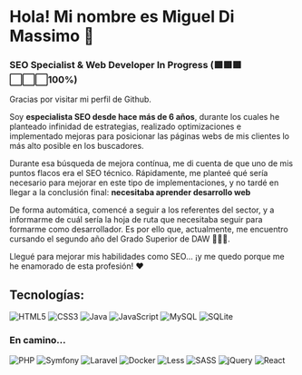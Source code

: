 # Hola! Mi nombre es Miguel Di Massimo 🖖

### SEO Specialist & Web Developer In Progress (🟩🟩🟩⬜⬜⬜100%)

Gracias por visitar mi perfil de Github. 

Soy **especialista SEO desde hace más de 6 años**, durante los cuales he planteado infinidad de estrategias, realizado optimizaciones e implementado mejoras para posicionar las páginas webs de mis clientes lo más alto posible en los buscadores.

Durante esa búsqueda de mejora contínua, me di cuenta de que uno de mis puntos flacos era el SEO técnico. Rápidamente, me planteé qué sería necesario para mejorar en este tipo de implementaciones, y no tardé en llegar a la conclusión final: **necesitaba aprender desarrollo web** 

De forma automática, comencé a seguir a los referentes del sector, y a informarme de cuál sería la hoja de ruta que necesitaba seguir para formarme como desarrollador. Es por ello que, actualmente, me encuentro cursando el segundo año del Grado Superior de DAW 👨🏽‍💻.

Llegué para mejorar mis habilidades como SEO... ¡y me quedo porque me he enamorado de esta profesión! ❤

## Tecnologías:

![HTML5](https://img.shields.io/badge/html5-%23E34F26.svg?style=for-the-badge&logo=html5&logoColor=white) ![CSS3](https://img.shields.io/badge/css3-%231572B6.svg?style=for-the-badge&logo=css3&logoColor=white) ![Java](https://img.shields.io/badge/java-%23ED8B00.svg?style=for-the-badge&logo=java&logoColor=white) ![JavaScript](https://img.shields.io/badge/javascript-%23323330.svg?style=for-the-badge&logo=javascript&logoColor=%23F7DF1E) ![MySQL](https://img.shields.io/badge/mysql-%2300f.svg?style=for-the-badge&logo=mysql&logoColor=white) ![SQLite](https://img.shields.io/badge/sqlite-%2307405e.svg?style=for-the-badge&logo=sqlite&logoColor=white) 

### En camino...

![PHP](https://img.shields.io/badge/php-%23777BB4.svg?style=for-the-badge&logo=php&logoColor=white) ![Symfony](https://img.shields.io/badge/symfony-%23000000.svg?style=for-the-badge&logo=symfony&logoColor=white) ![Laravel](https://img.shields.io/badge/laravel-%23FF2D20.svg?style=for-the-badge&logo=laravel&logoColor=white) ![Docker](https://img.shields.io/badge/docker-%230db7ed.svg?style=for-the-badge&logo=docker&logoColor=white) ![Less](https://img.shields.io/badge/less-2B4C80?style=for-the-badge&logo=less&logoColor=white) ![SASS](https://img.shields.io/badge/SASS-hotpink.svg?style=for-the-badge&logo=SASS&logoColor=white) ![jQuery](https://img.shields.io/badge/jquery-%230769AD.svg?style=for-the-badge&logo=jquery&logoColor=white) ![React](https://img.shields.io/badge/react-%2320232a.svg?style=for-the-badge&logo=react&logoColor=%2361DAFB)
